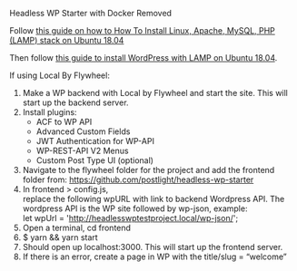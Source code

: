 Headless WP Starter with Docker Removed

Follow [this guide on how to How To Install Linux, Apache, MySQL, PHP (LAMP) stack on Ubuntu 18.04](https://www.digitalocean.com/community/tutorials/how-to-install-linux-apache-mysql-php-lamp-stack-ubuntu-18-04)

Then follow [this guide to install WordPress with LAMP on Ubuntu 18.04](https://www.digitalocean.com/community/tutorials/how-to-install-wordpress-with-lamp-on-ubuntu-18-04). 

If using Local By Flywheel:
1. Make a WP backend with Local by Flywheel and start the site. This will start up the backend server. 
2. Install plugins:
    - ACF to WP API
    - Advanced Custom Fields
    - JWT Authentication for WP-API
    - WP-REST-API V2 Menus
    - Custom Post Type UI (optional)
3. Navigate to the flywheel folder for the project and add the frontend folder from: https://github.com/postlight/headless-wp-starter
4. In frontend > config.js, replace the following wpURL with link to backend Wordpress API. The wordpress API is the WP site followed by wp-json, example: let wpUrl = 'http://headlesswptestproject.local/wp-json/';
5. Open a terminal, cd frontend
6. $ yarn && yarn start
7. Should open up localhost:3000. This will start up the frontend server. 
8. If there is an error, create a page in WP with the title/slug = “welcome”

